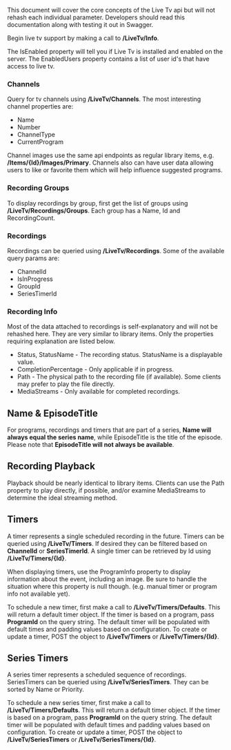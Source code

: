 This document will cover the core concepts of the Live Tv api but will not rehash each individual parameter. Developers should read this documentation along with testing it out in Swagger. 

Begin live tv support by making a call to **/LiveTv/Info**. 

The IsEnabled property will tell you if Live Tv is installed and enabled on the server. The EnabledUsers property contains a list of user id's that have access to live tv.

### Channels

Query for tv channels using **/LiveTv/Channels**. The most interesting channel properties are:

* Name
* Number
* ChannelType
* CurrentProgram

Channel images use the same api endpoints as regular library items, e.g. **/Items/{Id}/Images/Primary**. Channels also can have user data allowing users to like or favorite them which will help influence suggested programs.

### Recording Groups

To display recordings by group, first get the list of groups using **/LiveTv/Recordings/Groups**. Each group has a Name, Id and RecordingCount.

### Recordings

Recordings can be queried using **/LiveTv/Recordings**. Some of the available query params are:

* ChannelId
* IsInProgress
* GroupId
* SeriesTimerId


### Recording Info

Most of the data attached to recordings is self-explanatory and will not be rehashed here. They are very similar to library items. Only the properties requiring explanation are listed below.

* Status, StatusName - The recording status. StatusName is a displayable value.
* CompletionPercentage - Only applicable if in progress.
* Path - The physical path to the recording file (if available). Some clients may prefer to play the file directly.
* MediaStreams - Only available for completed recordings.

## Name & EpisodeTitle
For programs, recordings and timers that are part of a series, **Name will always equal the series name**, while EpisodeTitle is the title of the episode. Please note that **EpisodeTitle will not always be available**.

## Recording Playback
Playback should be nearly identical to library items. Clients can use the Path property to play directly, if possible, and/or examine MediaStreams to determine the ideal streaming method.

## Timers
A timer represents a single scheduled recording in the future. Timers can be queried using **/LiveTv/Timers**. If desired they can be filtered based on **ChannelId** or **SeriesTimerId**. A single timer can be retrieved by Id using **/LiveTv/Timers/{Id}**. 

When displaying timers, use the ProgramInfo property to display information about the event, including an image. Be sure to handle the situation where this property is null though. (e.g. manual timer or program info not available yet).

To schedule a new timer, first make a call to **/LiveTv/Timers/Defaults**. This will return a default timer object. If the timer is based on a program, pass **ProgramId** on the query string. The default timer will be populated with default times and padding values based on configuration. To create or update a timer, POST the object to **/LiveTv/Timers** or **/LiveTv/Timers/{Id}**.

## Series Timers
A series timer represents a scheduled sequence of recordings. SeriesTimers can be queried using **/LiveTv/SeriesTimers**. They can be sorted by Name or Priority.

To schedule a new series timer, first make a call to **/LiveTv/Timers/Defaults**. This will return a default timer object. If the timer is based on a program, pass **ProgramId** on the query string. The default timer will be populated with default times and padding values based on configuration. To create or update a timer, POST the object to **/LiveTv/SeriesTimers** or **/LiveTv/SeriesTimers/{Id}**.